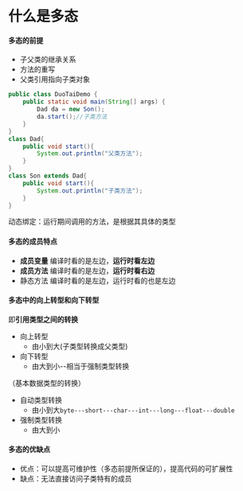 # 什么是多态

#### 多态的前提

- 子父类的继承关系
- 方法的重写
- 父类引用指向子类对象

```java
public class DuoTaiDemo {
	public static void main(String[] args) {
		Dad da = new Son();
		da.start();//子类方法
	}
}
class Dad{
	public void start(){
		System.out.println("父类方法");
	}
}
class Son extends Dad{
	public void start(){
		System.out.println("子类方法");
	}
}
```

动态绑定：运行期间调用的方法，是根据其具体的类型

#### 多态的成员特点

- **成员变量**  编译时看的是左边，**运行时看左边**
- **成员方法**  编译时看的是左边，**运行时看右边**
- 静态方法  编译时看的是左边，运行时看的也是左边

#### 多态中的向上转型和向下转型

即**引用类型之间的转换**

- 向上转型
  - 由小到大(子类型转换成父类型)
- 向下转型
  - 由大到小--相当于强制类型转换

（基本数据类型的转换）

- 自动类型转换
  - 由小到大`byte---short---char---int---long---float---double`
- 强制类型转换
  - 由大到小

#### 多态的优缺点

- 优点：可以提高可维护性（多态前提所保证的），提高代码的可扩展性
- 缺点：无法直接访问子类特有的成员